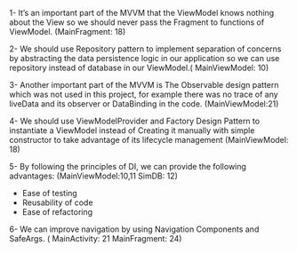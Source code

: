 1- It’s an important part of the MVVM that the ViewModel knows nothing about the View so we should never pass the Fragment to functions of ViewModel. (MainFragment: 18)

2- We should use Repository pattern to implement separation of concerns by abstracting the data persistence logic in our application so we can use repository instead of database in our ViewModel.( MainViewModel: 10)

3- Another important part of the MVVM is The Observable design pattern which was not used in this project, for example there was no trace of any liveData and its observer or DataBinding in the code. (MainViewModel:21)

4- We should  use ViewModelProvider  and Factory Design Pattern to instantiate a ViewModel instead of Creating it manually with simple constructor to take advantage of its lifecycle management (MainViewModel: 18)

5- By following the principles of DI, we can provide the following advantages:
(MainViewModel:10,11 SimDB: 12)
* Ease of testing
* Reusability of code
* Ease of refactoring

6- We can improve navigation by using Navigation Components and SafeArgs.
( MainActivity: 21 MainFragment: 24)
